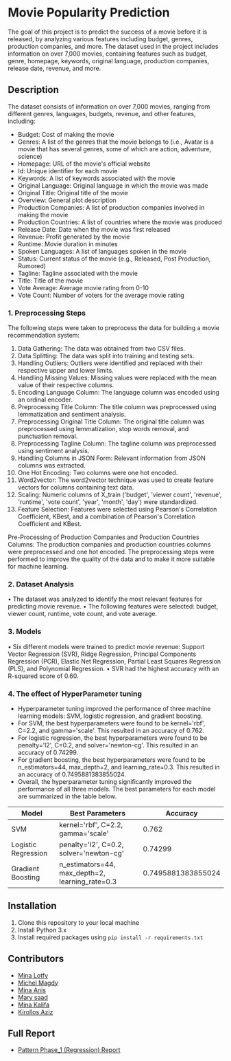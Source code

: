 # Movie Popularity Prediction

The goal of this project is to predict the success of a movie before it is released, by analyzing various features including budget, genres, production companies, and more. The dataset used in the project includes information on over 7,000 movies, containing features such as budget, genre, homepage, keywords, original language, production companies, release date, revenue, and more.

## Description

The dataset consists of information on over 7,000 movies, ranging from different genres, languages, budgets, revenue, and other features, including:
- Budget: Cost of making the movie
- Genres: A list of the genres that the movie belongs to (i.e., Avatar is a movie that has several genres, some of which are action, adventure, science)
- Homepage: URL of the movie's official website
- Id: Unique identifier for each movie
- Keywords: A list of keywords associated with the movie
- Original Language: Original language in which the movie was made
- Original Title: Original title of the movie
- Overview: General plot description
- Production Companies: A list of production companies involved in making the movie
- Production Countries: A list of countries where the movie was produced
- Release Date: Date when the movie was first released
- Revenue: Profit generated by the movie
- Runtime: Movie duration in minutes
- Spoken Languages: A list of languages spoken in the movie
- Status: Current status of the movie (e.g., Released, Post Production, Rumored)
- Tagline: Tagline associated with the movie
- Title: Title of the movie
- Vote Average: Average movie rating from 0-10
- Vote Count: Number of voters for the average movie rating

### 1. Preprocessing Steps

The following steps were taken to preprocess the data for building a movie recommendation system:

1. Data Gathering: The data was obtained from two CSV files.
2. Data Splitting: The data was split into training and testing sets.
3. Handling Outliers: Outliers were identified and replaced with their respective upper and lower limits.
4. Handling Missing Values: Missing values were replaced with the mean value of their respective columns.
5. Encoding Language Column: The language column was encoded using an ordinal encoder.
6. Preprocessing Title Column: The title column was preprocessed using lemmatization and sentiment analysis.
7. Preprocessing Original Title Column: The original title column was preprocessed using lemmatization, stop words removal, and punctuation removal.
8. Preprocessing Tagline Column: The tagline column was preprocessed using sentiment analysis.
9. Handling Columns in JSON Form: Relevant information from JSON columns was extracted.
10. One Hot Encoding: Two columns were one hot encoded.
11. Word2vector: The word2vector technique was used to create feature vectors for columns containing text data.
12. Scaling: Numeric columns of X_train ('budget', 'viewer count', 'revenue', 'runtime', 'vote count', 'year', 'month', 'day') were standardized.
13. Feature Selection: Features were selected using Pearson's Correlation Coefficient, KBest, and a combination of Pearson's Correlation Coefficient and KBest.

Pre-Processing of Production Companies and Production Countries Columns: The production companies and production countries columns were preprocessed and one hot encoded.
The preprocessing steps were performed to improve the quality of the data and to make it more suitable for machine learning.

### 2. Dataset Analysis
•	The dataset was analyzed to identify the most relevant features for predicting movie revenue.
•	The following features were selected: budget, viewer count, runtime, vote count, and vote average.

### 3. Models
•	Six different models were trained to predict movie revenue: Support Vector Regression (SVR), Ridge Regression, Principal Components Regression (PCR), Elastic Net Regression, Partial Least Squares Regression (PLS), and Polynomial Regression.
•	SVR had the highest accuracy with an R-squared score of 0.60.


### 4. The effect of HyperParameter tuning 
* Hyperparameter tuning improved the performance of three machine learning models: SVM, logistic regression, and gradient boosting.
* For SVM, the best hyperparameters were found to be kernel='rbf', C=2.2, and gamma='scale'. This resulted in an accuracy of 0.762.
* For logistic regression, the best hyperparameters were found to be penalty='l2', C=0.2, and solver='newton-cg'. This resulted in an accuracy of 0.74299.
* For gradient boosting, the best hyperparameters were found to be n_estimators=44, max_depth=2, and learning_rate=0.3. This resulted in an accuracy of 0.7495881383855024.
* Overall, the hyperparameter tuning significantly improved the performance of all three models. The best parameters for each model are summarized in the table below.

| Model | Best Parameters | Accuracy |
|---|---|---|
| SVM | kernel='rbf', C=2.2, gamma='scale' | 0.762 |
| Logistic Regression | penalty='l2', C=0.2, solver='newton-cg' | 0.74299 |
| Gradient Boosting | n_estimators=44, max_depth=2, learning_rate=0.3 | 0.7495881383855024 |

## Installation

1. Clone this repository to your local machine
2. Install Python 3.x
3. Install required packages using `pip install -r requirements.txt`

## Contributors

- [Mina Lotfy](https://github.com/MINALOTFY10)
- [Michel Magdy](https://github.com/Michel-Magdy09)
- [Mina Anis](https://github.com/MinaAnis7)
- [Mary saad](https://github.com/Marysaadjousef)
- [Mina Kalifa](https://github.com/Mina-Kalifa)
- [Kirollos Aziz](https://github.com/kirollos-sedhom)

## Full Report
- [Pattern Phase_1 (Regression) Report]()


